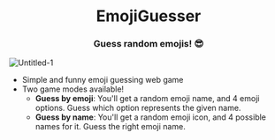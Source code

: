 <h1 align=center>EmojiGuesser</h1>

<h3 align=center>Guess random emojis! 😎</h2>

![Untitled-1](https://github.com/Toriality/emojiguesser/assets/38092988/0d11875f-c889-4c30-b200-2e624c4af190)

- Simple and funny emoji guessing web game
- Two game modes available!
  - **Guess by emoji**: You'll get a random emoji name, and 4 emoji options. Guess which option represents the given name.
  - **Guess by name**: You'll get a random emoji icon, and 4 possible names for it. Guess the right emoji name.
    
